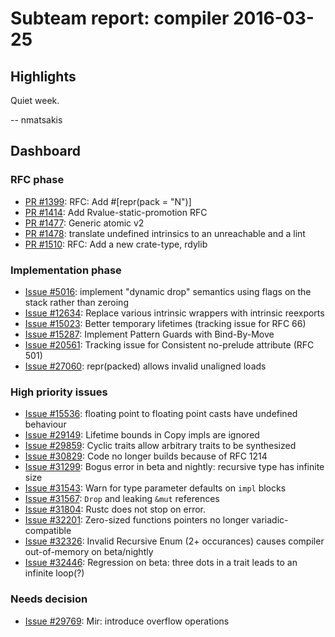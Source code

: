 # Subteam report: compiler 2016-03-25

## Highlights

Quiet week.

-- nmatsakis

## Dashboard

### RFC phase

- [PR #1399](https://github.com/rust-lang/rfcs/pull/1399):
  RFC: Add #[repr(pack = "N")]
- [PR #1414](https://github.com/rust-lang/rfcs/pull/1414):
  Add Rvalue-static-promotion RFC
- [PR #1477](https://github.com/rust-lang/rfcs/pull/1477):
  Generic atomic v2
- [PR #1478](https://github.com/rust-lang/rfcs/pull/1478):
  translate undefined intrinsics to an unreachable and a lint
- [PR #1510](https://github.com/rust-lang/rfcs/pull/1510):
  RFC: Add a new crate-type, rdylib

### Implementation phase

- [Issue #5016](https://github.com/rust-lang/rust/issues/5016):
  implement "dynamic drop" semantics using flags on the stack rather than zeroing
- [Issue #12634](https://github.com/rust-lang/rust/issues/12634):
  Replace various intrinsic wrappers with intrinsic reexports
- [Issue #15023](https://github.com/rust-lang/rust/issues/15023):
  Better temporary lifetimes (tracking issue for RFC 66)
- [Issue #15287](https://github.com/rust-lang/rust/issues/15287):
  Implement Pattern Guards with Bind-By-Move
- [Issue #20561](https://github.com/rust-lang/rust/issues/20561):
  Tracking issue for Consistent no-prelude attribute (RFC 501)
- [Issue #27060](https://github.com/rust-lang/rust/issues/27060):
  repr(packed) allows invalid unaligned loads

### High priority issues

- [Issue #15536](https://github.com/rust-lang/rust/issues/15536):
  floating point to floating point casts have undefined behaviour
- [Issue #29149](https://github.com/rust-lang/rust/issues/29149):
  Lifetime bounds in Copy impls are ignored
- [Issue #29859](https://github.com/rust-lang/rust/issues/29859):
  Cyclic traits allow arbitrary traits to be synthesized
- [Issue #30829](https://github.com/rust-lang/rust/issues/30829):
  Code no longer builds because of RFC 1214
- [Issue #31299](https://github.com/rust-lang/rust/issues/31299):
  Bogus error in beta and nightly: recursive type has infinite size
- [Issue #31543](https://github.com/rust-lang/rust/issues/31543):
  Warn for type parameter defaults on `impl` blocks
- [Issue #31567](https://github.com/rust-lang/rust/issues/31567):
  `Drop` and leaking `&mut` references
- [Issue #31804](https://github.com/rust-lang/rust/issues/31804):
  Rustc does not stop on error.
- [Issue #32201](https://github.com/rust-lang/rust/issues/32201):
  Zero-sized functions pointers no longer variadic-compatible
- [Issue #32326](https://github.com/rust-lang/rust/issues/32326):
  Invalid Recursive Enum (2+ occurances) causes compiler out-of-memory on beta/nightly
- [Issue #32446](https://github.com/rust-lang/rust/issues/32446):
  Regression on beta: three dots in a trait leads to an infinite loop(?)

### Needs decision

- [Issue #29769](https://github.com/rust-lang/rust/issues/29769):
  Mir: introduce overflow operations
